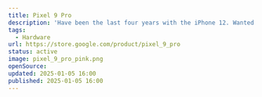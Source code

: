 ```yaml
---
title: Pixel 9 Pro
description: 'Have been the last four years with the iPhone 12. Wanted to go back to the roots. With the most pinkish case. Post will follow.'
tags:
  - Hardware
url: https://store.google.com/product/pixel_9_pro
status: active
image: pixel_9_pro_pink.png
openSource:
updated: 2025-01-05 16:00
published: 2025-01-05 16:00
---
```

